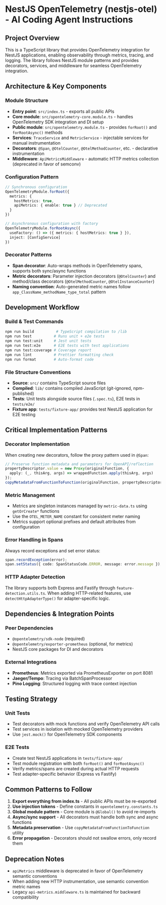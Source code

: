 # NestJS OpenTelemetry (nestjs-otel) - AI Coding Agent Instructions

## Project Overview
This is a TypeScript library that provides OpenTelemetry integration for NestJS applications, enabling observability through metrics, tracing, and logging. The library follows NestJS module patterns and provides decorators, services, and middleware for seamless OpenTelemetry integration.

## Architecture & Key Components

### Module Structure
- **Entry point**: `src/index.ts` - exports all public APIs
- **Core module**: `src/opentelemetry-core.module.ts` - handles OpenTelemetry SDK integration and DI setup
- **Public module**: `src/opentelemetry.module.ts` - provides `forRoot()` and `forRootAsync()` methods
- **Services**: `TraceService` and `MetricService` - injectable services for manual instrumentation
- **Decorators**: `@Span`, `@OtelCounter`, `@OtelMethodCounter`, etc. - declarative instrumentation
- **Middleware**: `ApiMetricsMiddleware` - automatic HTTP metrics collection (deprecated in favor of semconv)

### Configuration Pattern
```typescript
// Synchronous configuration
OpenTelemetryModule.forRoot({
  metrics: {
    hostMetrics: true,
    apiMetrics: { enable: true } // Deprecated
  }
})

// Asynchronous configuration with factory
OpenTelemetryModule.forRootAsync({
  useFactory: () => ({ metrics: { hostMetrics: true } }),
  inject: [ConfigService]
})
```

### Decorator Patterns
- **Span decorator**: Auto-wraps methods in OpenTelemetry spans, supports both sync/async functions
- **Metric decorators**: Parameter injection decorators (`@OtelCounter`) and method/class decorators (`@OtelMethodCounter`, `@OtelInstanceCounter`)
- **Naming convention**: Auto-generated metric names follow `app_ClassName_methodName_type_total` pattern

## Development Workflow

### Build & Test Commands
```bash
npm run build          # TypeScript compilation to /lib
npm run test          # Runs unit + e2e tests
npm run test:unit     # Jest unit tests
npm run test:e2e      # E2E tests with test applications
npm run test:coverage # Coverage report
npm run lint          # Prettier formatting check
npm run format        # Auto-format code
```

### File Structure Conventions
- **Source**: `src/` contains TypeScript source files
- **Compiled**: `lib/` contains compiled JavaScript (git-ignored, npm-published)
- **Tests**: Unit tests alongside source files (`.spec.ts`), E2E tests in `tests/e2e/`
- **Fixture app**: `tests/fixture-app/` provides test NestJS application for E2E testing

## Critical Implementation Patterns

### Decorator Implementation
When creating new decorators, follow the proxy pattern used in `@Span`:
```typescript
// Preserve function metadata and parameters for OpenAPI/reflection
propertyDescriptor.value = new Proxy(originalFunction, {
  apply: (_, thisArg, args) => wrappedFunction.apply(thisArg, args)
});
copyMetadataFromFunctionToFunction(originalFunction, propertyDescriptor.value);
```

### Metric Management
- Metrics are singleton instances managed by `metric-data.ts` using `getOrCreate*` functions
- Use the `OTEL_METER_NAME` constant for consistent meter naming
- Metrics support optional prefixes and default attributes from configuration

### Error Handling in Spans
Always record exceptions and set error status:
```typescript
span.recordException(error);
span.setStatus({ code: SpanStatusCode.ERROR, message: error.message });
```

### HTTP Adapter Detection
The library supports both Express and Fastify through `feature-detection.utils.ts`. When adding HTTP-related features, use `detectHttpAdapterType()` for adapter-specific logic.

## Dependencies & Integration Points

### Peer Dependencies
- `@opentelemetry/sdk-node` (required)
- `@opentelemetry/exporter-prometheus` (optional, for metrics)
- NestJS core packages for DI and decorators

### External Integrations
- **Prometheus**: Metrics exported via PrometheusExporter on port 8081
- **Jaeger/Tempo**: Tracing via BatchSpanProcessor
- **Pino Logging**: Structured logging with trace context injection

## Testing Strategy

### Unit Tests
- Test decorators with mock functions and verify OpenTelemetry API calls
- Test services in isolation with mocked OpenTelemetry providers
- Use `jest.mock()` for OpenTelemetry SDK components

### E2E Tests
- Create test NestJS applications in `tests/fixture-app/`
- Test module registration with both `forRoot()` and `forRootAsync()`
- Verify metrics/spans are created during actual HTTP requests
- Test adapter-specific behavior (Express vs Fastify)

## Common Patterns to Follow

1. **Export everything from index.ts** - All public APIs must be re-exported
2. **Use injection tokens** - Define constants in `opentelemetry.constants.ts`
3. **Global module pattern** - Core module is `@Global()` to avoid re-imports
4. **Async/sync support** - All decorators must handle both sync and async functions
5. **Metadata preservation** - Use `copyMetadataFromFunctionToFunction` utility
6. **Error propagation** - Decorators should not swallow errors, only record them

## Deprecation Notes
- `apiMetrics` middleware is deprecated in favor of OpenTelemetry semantic conventions
- When adding new HTTP instrumentation, use semantic convention metric names
- Legacy `api-metrics.middleware.ts` is maintained for backward compatibility
